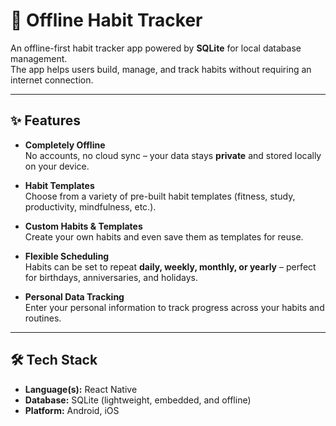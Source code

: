 # 📅 Offline Habit Tracker

An offline-first habit tracker app powered by **SQLite** for local database management.  
The app helps users build, manage, and track habits without requiring an internet connection.  

---

## ✨ Features

- **Completely Offline**  
  No accounts, no cloud sync – your data stays **private** and stored locally on your device.

- **Habit Templates**  
  Choose from a variety of pre-built habit templates (fitness, study, productivity, mindfulness, etc.).

- **Custom Habits & Templates**  
  Create your own habits and even save them as templates for reuse.

- **Flexible Scheduling**  
  Habits can be set to repeat **daily, weekly, monthly, or yearly** – perfect for birthdays, anniversaries, and holidays.

- **Personal Data Tracking**  
  Enter your personal information to track progress across your habits and routines.

---

## 🛠️ Tech Stack

- **Language(s):** React Native
- **Database:** SQLite (lightweight, embedded, and offline)  
- **Platform:** Android, iOS
